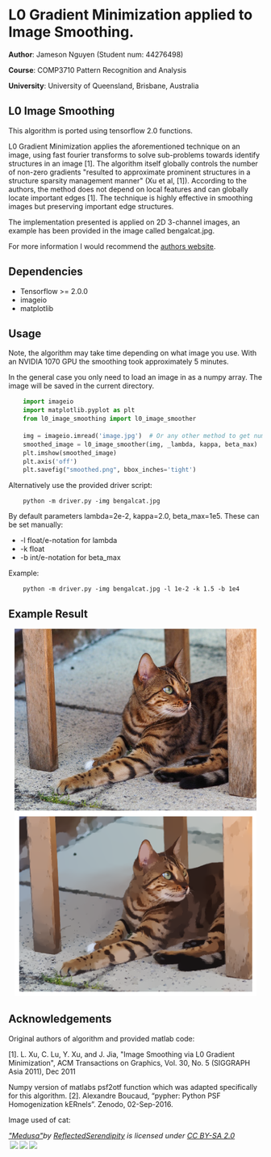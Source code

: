 # L0 Gradient Minimization applied to Image Smoothing.

**Author**: Jameson Nguyen (Student num: 44276498)

**Course**: COMP3710 Pattern Recognition and Analysis

**University**: University of Queensland, Brisbane, Australia


## L0 Image Smoothing
This algorithm is ported using tensorflow 2.0 functions.

L0 Gradient Minimization applies the aforementioned technique on an image, using 
fast fourier transforms to solve sub-problems towards identify structures in an image [1]. 
The algorithm itself globally controls the number of non-zero gradients 
"resulted to approximate prominent structures in a structure sparsity 
management manner" (Xu et al, [1]). According to the authors, the method 
does not depend on local features and can globally locate important edges [1]. The
technique is highly effective in smoothing images but preserving important edge structures.

The implementation presented is applied on 2D 3-channel images, an example has been
provided in the image called bengalcat.jpg.

For more information I would recommend the [authors website](http://www.cse.cuhk.edu.hk/~leojia/projects/L0smoothing/).


## Dependencies
* Tensorflow >= 2.0.0
* imageio
* matplotlib


## Usage
Note, the algorithm may take time depending on what image you use. With an NVIDIA 1070 GPU
the smoothing took approximately 5 minutes.

In the general case you only need to load an image in as a numpy array. 
The image will be saved in the current directory.

```python
    import imageio
    import matplotlib.pyplot as plt
    from l0_image_smoothing import l0_image_smoother

    img = imageio.imread('image.jpg')  # Or any other method to get numpy array.
    smoothed_image = l0_image_smoother(img, _lambda, kappa, beta_max)
    plt.imshow(smoothed_image)
    plt.axis('off')
    plt.savefig("smoothed.png", bbox_inches='tight')
```

Alternatively use the provided driver script:

```
    python -m driver.py -img bengalcat.jpg
```

By default parameters lambda=2e-2, kappa=2.0, beta_max=1e5. These can be set manually:
* -l float/e-notation for lambda
* -k float
* -b int/e-notation for beta_max

Example:

```
    python -m driver.py -img bengalcat.jpg -l 1e-2 -k 1.5 -b 1e4
```


## Example Result
<p align="center">
  <img src="./bengalcat.jpg" width="480" alt="Original bengal cat image.">
  <img src="./smoothed.png" width="480" alt="Smoothed bengal cat image.">
</p>


## Acknowledgements
Original authors of algorithm and provided matlab code:

[1]. L. Xu, C. Lu, Y. Xu, and J. Jia, "Image Smoothing via L0 Gradient Minimization", 
ACM Transactions on Graphics, Vol. 30, No. 5 (SIGGRAPH Asia 2011), Dec 2011

Numpy version of matlabs psf2otf function which was adapted specifically for this algorithm.
[2]. Alexandre Boucaud, “pypher: Python PSF Homogenization kERnels”. Zenodo, 02-Sep-2016.

Image used of cat:
<p style="font-size: 0.9rem;font-style: italic;"><a href="https://www.flickr.com/photos/19888921@N00/9294248537">"Medusa"</a><span>by <a href="https://www.flickr.com/photos/19888921@N00">ReflectedSerendipity</a></span> is licensed under <a href="https://creativecommons.org/licenses/by-sa/2.0/?ref=ccsearch&atype=html" style="margin-right: 5px;">CC BY-SA 2.0</a><a href="https://creativecommons.org/licenses/by-sa/2.0/?ref=ccsearch&atype=html" target="_blank" rel="noopener noreferrer" style="display: inline-block;white-space: none;opacity: .7;margin-top: 2px;margin-left: 3px;height: 22px !important;"><img style="height: inherit;margin-right: 3px;display: inline-block;" src="https://search.creativecommons.org/static/img/cc_icon.svg" /><img style="height: inherit;margin-right: 3px;display: inline-block;" src="https://search.creativecommons.org/static/img/cc-by_icon.svg" /><img style="height: inherit;margin-right: 3px;display: inline-block;" src="https://search.creativecommons.org/static/img/cc-sa_icon.svg" /></a></p>

